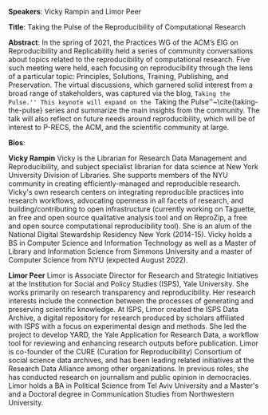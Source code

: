 <p align="center">
<!--   <img class="mx-auto" src="assets/images/tanu.jpeg" />
-->
</p>

**Speakers**: Vicky Rampin and Limor Peer

**Title**: Taking the Pulse of the Reproducibility of Computational Research

**Abstract**: In the spring of 2021, the Practices WG of the ACM’s EIG on Reproducibility and Replicability held a series of community conversations about topics related to the reproducibility of computational research. Five such meeting were held, each focusing on reproducibility through the lens of a particular topic: Principles, Solutions, Training, Publishing, and Preservation. The virtual discussions, which garnered solid interest from a broad range of stakeholders, was captured via the blog, ``Taking the Pulse.'' This keynote will expand on the ``Taking the Pulse''~\cite{taking-the-pulse} series and summarize the main insights from the community. The talk will also reflect on future needs around reproducibility, which will be of interest to P-RECS, the ACM, and the scientific community at large.

**Bios**: 

**Vicky Rampin**
Vicky is the Librarian for Research Data Management and Reproducibility, and subject specialist librarian for data science at New York University Division of Libraries. She supports members of the NYU community in creating efficiently-managed and reproducible research. Vicky's own research centers on integrating reproducible practices into research workflows, advocating openness in all facets of research, and building/contributing to open infrastructure (currently working on Taguette, an free and open source qualitative analysis tool and on ReproZip, a free and open source computational reproducibility tool). She is an alum of the National Digital Stewardship Residency New York (2014-15). Vicky holds a BS in Computer Science and Information Technology as well as a Master of Library and Information Science from Simmons University and a master of Computer Science from NYU (expected August 2022).

**Limor Peer**
Limor is Associate Director for Research and Strategic Initiatives at the Institution for Social and Policy Studies (ISPS), Yale University. She works primarily on research transparency and reproducibility. Her research interests include the connection between the processes of generating and preserving scientific knowledge. At ISPS, Limor created the ISPS Data Archive, a digital repository for research produced by scholars affiliated with ISPS with a focus on experimental design and methods. She led the project to develop YARD, the Yale Application for Research Data, a workflow tool for reviewing and enhancing research outputs before publication. Limor is co-founder of the CURE (Curation for Reproducibility) Consortium of social science data archives, and has been leading related initiatives at the Research Data Alliance among other organizations. In previous roles, she has conducted research on journalism and public opinion in democracies. Limor holds a BA in Political Science from Tel Aviv University and a Master's and a Doctoral degree in Communication Studies from Northwestern University.
